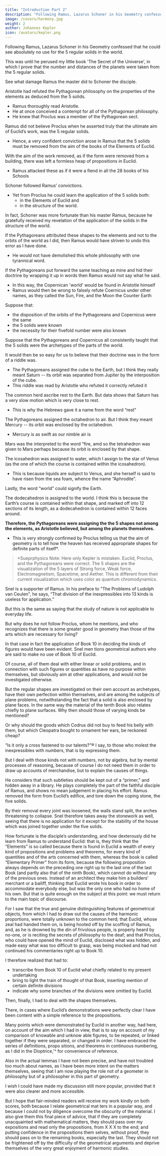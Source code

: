 ```yaml
---
title: "Introduction Part 2"
description: "Following Ramus, Lazarus Schoner in his Geometry confessed that he could see absolutely no use for the 5 regular solids in the world"
image: /covers/harmony.jpg
weight: 2
author: Johannes Kepler
icon: /avatars/kepler.png
---
```



Following Ramus, Lazarus Schoner in his Geometry confessed that he could see absolutely no use for the 5 regular solids in the world.

This was until he perused my little book 'The Secret of the Universe', in which I prove that the number and distances of the planets were taken from the 5 regular solids.

See what damage Ramus the master did to Schoner the disciple. 

Aristotle had refuted the Pythagorean philosophy on the properties of the elements as deduced from the 5 solids.
- Ramus thoroughly read Aristotle.   
- He at once conceived a contempt for all of the Pythagorean philosophy.
- He knew that Proclus was a member of the Pythagorean sect.

Ramus did not believe Proclus when he asserted truly that the ultimate aim of Euclid’s work, was the 5 regular solids.
<!-- to which absolutely all the propositions of all its books were related,   -->
- Hence, a very confident conviction arose in Ramus that the 5 solids must be removed from the aim of the books of the Elements of Euclid.

With the aim of the work removed, as if the form were removed from a building, there was left a formless heap of propositions in Euclid.
- Ramus attacked these as if it were a fiend in all the 28 books of his Schools
<!-- , with great harshness of language, with great temerity, quite undeserved by so great a man. -->

Schoner followed Ramus’ convictions.
<!-- himself also believed (of course) that the regular solids had no application; and not only that, but he also neglected or despised Proclus, following the judgement of Ramus.  -->
- Yet from Proclus he could learn the application of the 5 solids both:
  - in the Elements of Euclid and
  - in the structure of the world.

In fact, Schoner was more fortunate than his master Ramus, because he gratefully received my revelation of the application of the solids in the structure of the world. 

If the Pythagoreans attributed these shapes to the elements and not to the orbits of the world as I did, then Ramus would have striven to undo this error as I have done.
<!-- over the true subject of the shapes -->
- He would not have demolished this whole philosophy with one tyrannical word. 

If the Pythagoreans put forward the same teaching as mine and hid their doctrine by wrapping it up in words then Ramus would not say what he said.
- In this way, the Copernican 'world' would be found in Aristotle himself
- Ramus would then be wrong to falsely refute Coernicus under other names, as they called the Sun, Fire, and the Moon the Counter Earth

Suppose that:
- the disposition of the orbits of the Pythagoreans and Copernicus were the same
- the 5 solids were known
- the necessity for their fivefold number were also known 

Suppose that the Pythagoreans and Copernicus all consistently taught that the 5 solids were the archetypes of the parts of the world.

It would then be so easy for us to believe that their doctrine was in the form of a riddle was.
- The Pythagoreans assigned the cube to the Earth, but I think they really meant Saturn -- its orbit was separated from Jupiter by the interposition of the cube.
- This riddle was read by Aristotle who refuted it correctly refuted it
<!-- in the true sense of the words, when Aristotle read it as  -->

The common herd ascribe rest to the Earth. But data shows that Saturn has a very slow motion which is very close to rest. 
- This is why the Hebrews gave it a name from the word “rest” 


The Pythagoreans assigned the octahedron to air. But I think they meant Mercury -- its orbit was enclosed by the octahedron.
- Mercury is as swift as our nimble air is
<!-- Similarly, Aristotle read it as the air to which the  was given, whereas they as it happened , the  of which  -->

Mars was the interpreted to the word “fire, amd so the tetrahedron was given to Mars perhaps because its orbit is enclosed by that shape.
 <!-- which also had elsewhere the name Pyrois (fiery one) from fire; and to it  -->


The icosahedron was assigned to water, which I assign to the star of Venus (as the one of which the course is contained within the icosahedron).
- This is because liquids are subject to Venus, and she herself is said to have risen from the sea foam, whence the name “Aphrodite”. 

Lastly, the word “world” could signify the Earth. 

The dodecahedron is assigned to the world. I think this is because the Earth’s course is contained within that shape, and marked off into 12 sections of its length, as a dodecahedron is contained within 12 faces around. 

**Therefore, the Pythagoreans were assigning the the 5 shapes not among the elements, as Aristotle believed, but among the planets themselves.**
- This is very strongly confirmed by Proclus telling us that the aim of geometry is to tell how the heaven has received appropriate shapes for definite parts of itself*.

> *Sueprphysics Note: Here only Kepler is mistaken. Euclid, Proclus, and the Pythagoreans were correct. The 5 shapes are the visualization of the 5 layers of Strong force, Weak force, Electromagnetism, Spacetime, and Aether. This is different from their current visualization which uses color as quantum chromodynamics.  


<!-- Nor is this yet the end of the damage which Ramus has inflicted on us. Consider the most ingenious of today’s geometers,  -->

Snel is a supporter of Ramus. In his preface to "The Problems of Ludolph van Ceulen",  he says, “That division of the inexpressibles into 13 kinds is useless for application.” 

But this is the same as saying that the study of nature is not applicable to everyday life. 

 <!-- f he is to recognize no application unless it is in everyday life, and if there is to be no application of   -->

But why does he not follow Proclus, whom he mentions, and who recognizes that there is some greater good in geometry than those of the arts which are necessary for living? 

In that case in fact the application of Book 10 in deciding the kinds of figures would have been evident. Snel men­
tions geometrical authors who are said to make no use of Book 10 of Euclid.

Of course, all of them deal with either linear or solid problems, and in connection with such figures or quantities as have
no purpose within themselves, but obviously aim at other applications, and would not be investigated otherwise. 

But the regular shapes are investigated on their own account as archetypes, have their own perfection within themselves, and are among the subjects of plane problems, notwithstanding the fact that a solid is also enclosed by plane faces. In the same way the material of the tenth Book also relates chiefly to plane surfaces. Why then should those of varying kinds be mentioned? 

Or why should the goods which Codrus did not buy to feed his belly with them, but which Cleopatra bought to ornament her ears, be reckoned cheap? 

“Is it only a cross fastened to our talents?”® I say, to those who molest the inexpressibles with numbers, that is by expressing them. 

But I deal with those kinds not with numbers, not by algebra, but by mental processes of reasoning, because of course I do not need them in order to draw up accounts of merchandise, but to explain the causes of things. 

He considers that such subtleties should be kept out of a “primer,” and hidden away in a library. He plays completely the part of the faithful disciple of Ramus, and shows no mean judgement in placing his effort. Ramus removed the form from Euclid’s edifice, and tore down the coping stone, the five solids. 

By their removal every joint was loosened, the walls stand split, the arches threatening to collapse. Snel therefore takes away the stonework as well, seeing that there is no application for it except for the stability of the house which was joined together under the five solids. 

How fortunate is the disciple’s understanding, and how dexterously did he learn from Ramus to understand Euclid: that is, they think that the “Elements” is so called because there is found in Euclid a wealth of every kind of propositions and problems and theorems, for every kind of quantities and of the arts concerned with them, whereas the book is called
“Elementary Primer” from its form, because the following proposition always depends on the preceding one right up to the last one of the last Book (and partly also that of the ninth Book), which cannot do without any of the previous ones. Instead of an architect they make him a builders’ merchant or a bailiff, thinking that Euclid wrote his
book in order to accommodate everybody else, but was the only one who had no home of his own. But that is quite enough on the subject at this point: we must return to the main topic of discourse.

For I saw that the true and genuine distinguishing features of geometrical objects, from which I had to draw out the causes of the harmonic proportions, were totally unknown to the common herd; that Euclid, whose zeal had handed them on, is being hooted off by the scoffing of Ramus, and, as he is drowned by the din of frivolous people, is properly heard by no-one, or is reciting the secrets of philosophy to the deaf; and that Proclus, who could have opened the mind of
Euclid, disclosed what was hidden, and made easy what was too difficult to grasp, was being mocked and had not continued his commentaries right up to Book 10.

I therefore realized that had to:
- transcribe from Book 10 of Euclid what chiefly related to my present undertaking
- bring to light the train of thought of that Book, inserting mention of certain definite divisions
- indicate why some branches of the divisions were omitted by Euclid. 

Then, finally, I had to deal with the shapes themselves.

There, in cases where Euclid’s demonstrations were perfectly clear I have been content with a simple reference to
the propositions. 

Many points which were demonstrated by Euclid in another way, had here, on account of the aim which I had in view,
that is to say on account of my comparison of knowable and unknow­
able figures, to be repeated, or linked together if they were separated,
or changed in order. I have embraced the series of definitions, propo­
sitions, and theorems in continuous numbering, as I did in the
Dioptrice,'^ for convenience of reference.

Also in the actual lemmas I have not been precise, and have not troubled too much about names,
as I have been more intent on the matters themselves, seeing that I
am now playing the role not of a geometer in philosophy but of a
philosopher in this part of geometry.

I wish I could have made my discussion still more popular, provided that it were also clearer and more accessible.

But I hope that fair-minded readers will receive my work kindly on both scores, both because I relate geometrical mat­
ters in a popular way, and because I could not by diligence overcome the obscurity of the material. I also give them this final piece of advice, that if they are completely unacquainted with mathematical matters, they should pass over my expositions and read only the propositions, from X X X to the end; and putting confidence in the propositions them­
selves, without proof, they should pass on to the remaining books, especially the last. They should not be frightened off by the difficulty of the geometrical arguments and deprive themselves of the very great enjoyment of harmonic studies.
